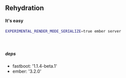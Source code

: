 ## Rehydration

#### It's easy

```sh
EXPERIMENTAL_RENDER_MODE_SERIALIZE=true ember server
```

#### &nbsp;
##### deps
- fastboot: '1.1.4-beta.1'
- ember: '3.2.0'

